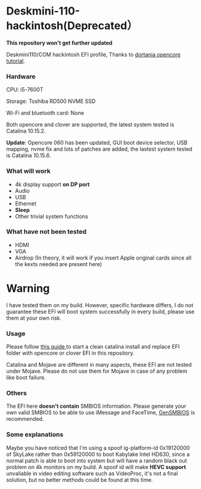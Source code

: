 # Deskmini-110-hackintosh(Deprecated）

**This repository won't get further updated**

Deskmini110/COM hackintosh EFI profile, Thanks to [dortania opencore tutorial](https://dortania.github.io/OpenCore-Install-Guide/prerequisites.html#prerequisites).

### Hardware

CPU: i5-7600T

Storage: Toshiba RD500 NVME SSD

Wi-Fi and bluetooth card: None

Both opencore and clover are supported, the latest system tested is Catalina 10.15.2.

**Update**: Opencore 060 has been updated, GUI boot device selector, USB mapping, nvme fix and lots of patches are added, the lastest system tested is Catalina 10.15.6.

### What will work

* 4k display support **on DP port**
* Audio 
* USB
* Ethernet
* **Sleep**
* Other trivial system functions

### What have not been tested

* HDMI 
* VGA
* Airdrop (In theory, it will work if you insert Apple original cards since all the kexts needed are present here)

# Warning

I have tested them on my build. However, specific hardware differs, I do not guarantee these EFI will boot system successfully in every build, please use them at your own risk.

### Usage

Please follow [ this guide ](https://hackintosh.gitbook.io/-r-hackintosh-vanilla-desktop-guide/) to start a clean catalina install and replace EFI folder with opencore or clover EFI in this repository.

Catalina and Mojave are different in many aspects, these EFI are not tested under Mojave. Please do not use them for Mojave in case of any problem like boot failure.

### Others

The EFI here **doesn't contain**  SMBIOS information. Please generate your own valid SMBIOS to be able to use iMessage and FaceTime, [GenSMBIOS](https://github.com/corpnewt/GenSMBIOS) is recommended.

### Some explanations

Maybe you have noticed that I'm using a spoof ig-platform-id 0x19120000 of SkyLake rather than 0x59120000 to boot Kabylake Intel HD630, since a normal patch is able to boot into system but will have a random black out problem on 4k monitors on my build. A spoof id will make **HEVC support** unvaliable in video editing software such as VideoProc, it's not a final solution, but no better methods could be found at this time. 

